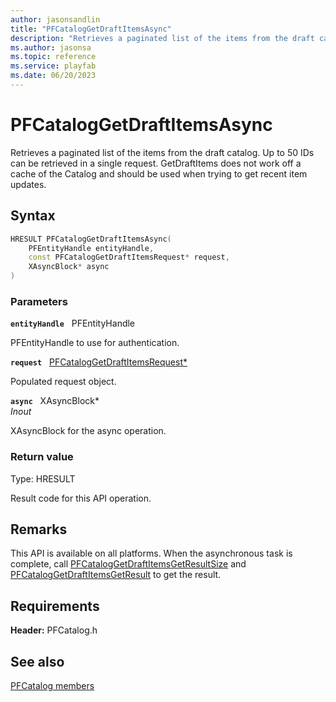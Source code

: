 ```yaml
---
author: jasonsandlin
title: "PFCatalogGetDraftItemsAsync"
description: "Retrieves a paginated list of the items from the draft catalog. Up to 50 IDs can be retrieved in a single request. GetDraftItems does not work off a cache of the Catalog and should be used when trying to get recent item updates."
ms.author: jasonsa
ms.topic: reference
ms.service: playfab
ms.date: 06/20/2023
---
```


# PFCatalogGetDraftItemsAsync  

Retrieves a paginated list of the items from the draft catalog. Up to 50 IDs can be retrieved in a single request. GetDraftItems does not work off a cache of the Catalog and should be used when trying to get recent item updates.  

## Syntax  
  
```cpp
HRESULT PFCatalogGetDraftItemsAsync(  
    PFEntityHandle entityHandle,  
    const PFCatalogGetDraftItemsRequest* request,  
    XAsyncBlock* async  
)  
```  
  
### Parameters  
  
**`entityHandle`** &nbsp; PFEntityHandle  
  
PFEntityHandle to use for authentication.  
  
**`request`** &nbsp; [PFCatalogGetDraftItemsRequest*](../../pfcatalogtypes/structs/pfcataloggetdraftitemsrequest.md)  
  
Populated request object.  
  
**`async`** &nbsp; XAsyncBlock*  
*_Inout_*  
  
XAsyncBlock for the async operation.  
  
  
### Return value
Type: HRESULT
  
Result code for this API operation.
  
## Remarks  
  
This API is available on all platforms. When the asynchronous task is complete, call [PFCatalogGetDraftItemsGetResultSize](pfcataloggetdraftitemsgetresultsize.md) and [PFCatalogGetDraftItemsGetResult](pfcataloggetdraftitemsgetresult.md) to get the result.
  
## Requirements  
  
**Header:** PFCatalog.h
  
## See also  
[PFCatalog members](../pfcatalog_members.md)  

  
  
